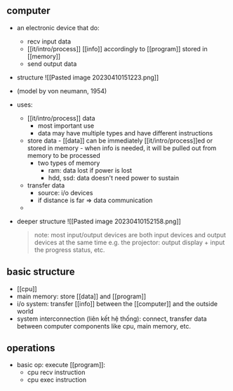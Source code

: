 ## computer
- an electronic device that do:
	- recv input data
	- [[it/intro/process]] [[info]] accordingly to [[program]] stored in [[memory]]
	- send output data
- structure ![[Pasted image 20230410151223.png]]
- (model by von neumann, 1954)

- uses:
	- [[it/intro/process]] data
		- most important use
		- data may have multiple types and have different instructions
	- store data
			- [[data]] can be immediately [[it/intro/process]]ed or stored in memory
			- when info is needed, it will be pulled out from memory to be processed
		- two types of memory
			- ram: data lost if power is lost
			- hdd, ssd: data doesn't need power to sustain
	- transfer data
		- source: i/o devices
		- if distance is far => data communication
	- 

- deeper structure
	![[Pasted image 20230410152158.png]]
	> note: most input/output devices are both input devices and output devices at the same time
	> 	e.g. the projector: output display + input the progress status, etc.

## basic structure
- [[cpu]]
- main memory: store [[data]] and [[program]]
- i/o system: transfer [[info]] between the [[computer]] and the outside world
- system interconnection (liên kết hệ thống): connect, transfer data between computer components like cpu, main memory, etc.

## operations
- basic op: execute [[program]]:
	- cpu recv instruction
	- cpu exec instruction



